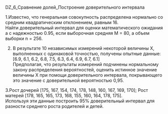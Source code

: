 DZ_6_Сравнение долей_Построение доверительного интервала  

1.Известно, что генеральная совокупность распределена нормально со средним квадратическим отклонением, равным 16.  
Найти доверительный интервал для оценки математического ожидания a с надежностью 0.95, если выборочная средняя M = 80, а объем выборки n = 256.

2. В результате 10 независимых измерений некоторой величины X, выполненных с одинаковой точностью, получены опытные данные: [6.9, 6.1, 6.2, 6.8, 7.5, 6.3, 6.4, 6.9, 6.7, 6.1]  
Предполагая, что результаты измерений подчинены нормальному закону распределения вероятностей, оценить истинное значение величины X при помощи доверительного интервала, покрывающего это значение с доверительной вероятностью 0,95.

3.Рост дочерей [175, 167, 154, 174, 178, 148, 160, 167, 169, 170]; Рост матерей  [178, 165, 165, 173, 168, 155, 160, 164, 178, 175].  
Используя эти данные построить 95% доверительный интервал для разности среднего роста родителей и детей.
